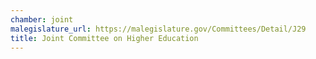 ```yaml
---
chamber: joint
malegislature_url: https://malegislature.gov/Committees/Detail/J29
title: Joint Committee on Higher Education
---
```

